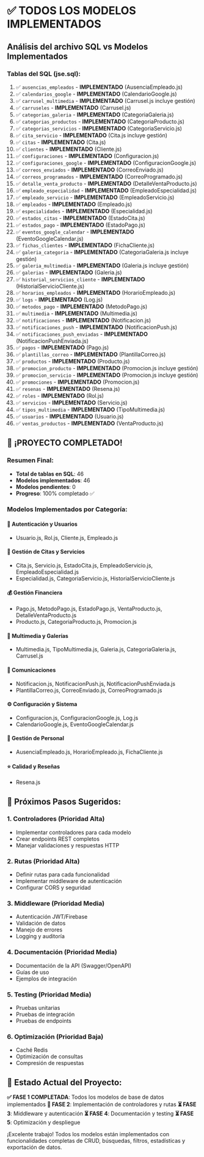 # ✅ TODOS LOS MODELOS IMPLEMENTADOS

## Análisis del archivo SQL vs Modelos Implementados

### Tablas del SQL (jse.sql):
1. ✅ `ausencias_empleados` - **IMPLEMENTADO** (AusenciaEmpleado.js)
2. ✅ `calendarios_google` - **IMPLEMENTADO** (CalendarioGoogle.js)
3. ✅ `carrusel_multimedia` - **IMPLEMENTADO** (Carrusel.js incluye gestión)
4. ✅ `carruseles` - **IMPLEMENTADO** (Carrusel.js)
5. ✅ `categorias_galeria` - **IMPLEMENTADO** (CategoriaGaleria.js)
6. ✅ `categorias_productos` - **IMPLEMENTADO** (CategoriaProducto.js)
7. ✅ `categorias_servicios` - **IMPLEMENTADO** (CategoriaServicio.js)
8. ✅ `cita_servicio` - **IMPLEMENTADO** (Cita.js incluye gestión)
9. ✅ `citas` - **IMPLEMENTADO** (Cita.js)
10. ✅ `clientes` - **IMPLEMENTADO** (Cliente.js)
11. ✅ `configuraciones` - **IMPLEMENTADO** (Configuracion.js)
12. ✅ `configuraciones_google` - **IMPLEMENTADO** (ConfiguracionGoogle.js)
13. ✅ `correos_enviados` - **IMPLEMENTADO** (CorreoEnviado.js)
14. ✅ `correos_programados` - **IMPLEMENTADO** (CorreoProgramado.js)
15. ✅ `detalle_venta_producto` - **IMPLEMENTADO** (DetalleVentaProducto.js)
16. ✅ `empleado_especialidad` - **IMPLEMENTADO** (EmpleadoEspecialidad.js)
17. ✅ `empleado_servicio` - **IMPLEMENTADO** (EmpleadoServicio.js)
18. ✅ `empleados` - **IMPLEMENTADO** (Empleado.js)
19. ✅ `especialidades` - **IMPLEMENTADO** (Especialidad.js)
20. ✅ `estados_citas` - **IMPLEMENTADO** (EstadoCita.js)
21. ✅ `estados_pago` - **IMPLEMENTADO** (EstadoPago.js)
22. ✅ `eventos_google_calendar` - **IMPLEMENTADO** (EventoGoogleCalendar.js)
23. ✅ `fichas_clientes` - **IMPLEMENTADO** (FichaCliente.js)
24. ✅ `galeria_categoria` - **IMPLEMENTADO** (CategoriaGaleria.js incluye gestión)
25. ✅ `galeria_multimedia` - **IMPLEMENTADO** (Galeria.js incluye gestión)
26. ✅ `galerias` - **IMPLEMENTADO** (Galeria.js)
27. ✅ `historial_servicios_cliente` - **IMPLEMENTADO** (HistorialServicioCliente.js)
28. ✅ `horarios_empleados` - **IMPLEMENTADO** (HorarioEmpleado.js)
29. ✅ `logs` - **IMPLEMENTADO** (Log.js)
30. ✅ `metodos_pago` - **IMPLEMENTADO** (MetodoPago.js)
31. ✅ `multimedia` - **IMPLEMENTADO** (Multimedia.js)
32. ✅ `notificaciones` - **IMPLEMENTADO** (Notificacion.js)
33. ✅ `notificaciones_push` - **IMPLEMENTADO** (NotificacionPush.js)
34. ✅ `notificaciones_push_enviadas` - **IMPLEMENTADO** (NotificacionPushEnviada.js)
35. ✅ `pagos` - **IMPLEMENTADO** (Pago.js)
36. ✅ `plantillas_correo` - **IMPLEMENTADO** (PlantillaCorreo.js)
37. ✅ `productos` - **IMPLEMENTADO** (Producto.js)
38. ✅ `promocion_producto` - **IMPLEMENTADO** (Promocion.js incluye gestión)
39. ✅ `promocion_servicio` - **IMPLEMENTADO** (Promocion.js incluye gestión)
40. ✅ `promociones` - **IMPLEMENTADO** (Promocion.js)
41. ✅ `resenas` - **IMPLEMENTADO** (Resena.js)
42. ✅ `roles` - **IMPLEMENTADO** (Rol.js)
43. ✅ `servicios` - **IMPLEMENTADO** (Servicio.js)
44. ✅ `tipos_multimedia` - **IMPLEMENTADO** (TipoMultimedia.js)
45. ✅ `usuarios` - **IMPLEMENTADO** (Usuario.js)
46. ✅ `ventas_productos` - **IMPLEMENTADO** (VentaProducto.js)

## 🎉 ¡PROYECTO COMPLETADO!

### Resumen Final:
- **Total de tablas en SQL**: 46
- **Modelos implementados**: 46
- **Modelos pendientes**: 0
- **Progreso**: 100% completado ✅

### Modelos Implementados por Categoría:

#### 🔐 **Autenticación y Usuarios**
- Usuario.js, Rol.js, Cliente.js, Empleado.js

#### 📅 **Gestión de Citas y Servicios**
- Cita.js, Servicio.js, EstadoCita.js, EmpleadoServicio.js, EmpleadoEspecialidad.js
- Especialidad.js, CategoriaServicio.js, HistorialServicioCliente.js

#### 💰 **Gestión Financiera**
- Pago.js, MetodoPago.js, EstadoPago.js, VentaProducto.js, DetalleVentaProducto.js
- Producto.js, CategoriaProducto.js, Promocion.js

#### 🎨 **Multimedia y Galerías**
- Multimedia.js, TipoMultimedia.js, Galeria.js, CategoriaGaleria.js, Carrusel.js

#### 📧 **Comunicaciones**
- Notificacion.js, NotificacionPush.js, NotificacionPushEnviada.js
- PlantillaCorreo.js, CorreoEnviado.js, CorreoProgramado.js

#### ⚙️ **Configuración y Sistema**
- Configuracion.js, ConfiguracionGoogle.js, Log.js
- CalendarioGoogle.js, EventoGoogleCalendar.js

#### 👥 **Gestión de Personal**
- AusenciaEmpleado.js, HorarioEmpleado.js, FichaCliente.js

#### ⭐ **Calidad y Reseñas**
- Resena.js

## 🚀 Próximos Pasos Sugeridos:

### 1. **Controladores** (Prioridad Alta)
- Implementar controladores para cada modelo
- Crear endpoints REST completos
- Manejar validaciones y respuestas HTTP

### 2. **Rutas** (Prioridad Alta)
- Definir rutas para cada funcionalidad
- Implementar middleware de autenticación
- Configurar CORS y seguridad

### 3. **Middleware** (Prioridad Media)
- Autenticación JWT/Firebase
- Validación de datos
- Manejo de errores
- Logging y auditoría

### 4. **Documentación** (Prioridad Media)
- Documentación de la API (Swagger/OpenAPI)
- Guías de uso
- Ejemplos de integración

### 5. **Testing** (Prioridad Media)
- Pruebas unitarias
- Pruebas de integración
- Pruebas de endpoints

### 6. **Optimización** (Prioridad Baja)
- Caché Redis
- Optimización de consultas
- Compresión de respuestas

## 🎯 Estado Actual del Proyecto:
**✅ FASE 1 COMPLETADA**: Todos los modelos de base de datos implementados
**🔄 FASE 2**: Implementación de controladores y rutas
**⏳ FASE 3**: Middleware y autenticación
**⏳ FASE 4**: Documentación y testing
**⏳ FASE 5**: Optimización y despliegue

¡Excelente trabajo! Todos los modelos están implementados con funcionalidades completas de CRUD, búsquedas, filtros, estadísticas y exportación de datos. 